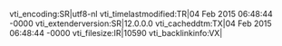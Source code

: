 vti_encoding:SR|utf8-nl
vti_timelastmodified:TR|04 Feb 2015 06:48:44 -0000
vti_extenderversion:SR|12.0.0.0
vti_cacheddtm:TX|04 Feb 2015 06:48:44 -0000
vti_filesize:IR|10590
vti_backlinkinfo:VX|
